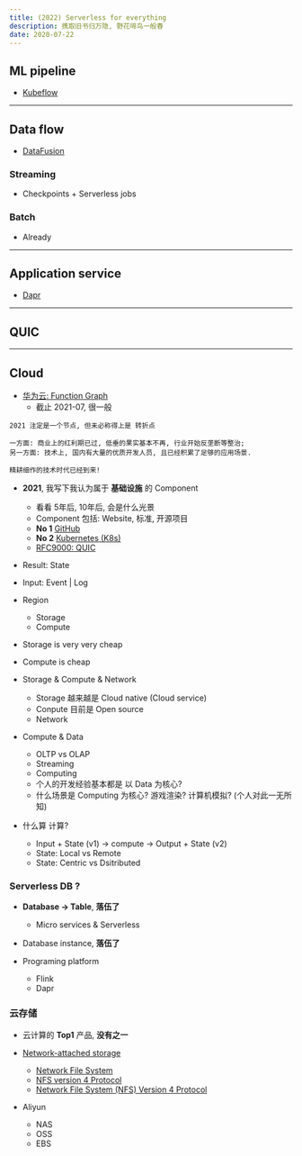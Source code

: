 ```yaml
---
title: (2022) Serverless for everything
description: 携取旧书归万隐, 野花啼鸟一般春
date: 2020-07-22
---
```


## ML pipeline

* [Kubeflow](https://github.com/kubeflow)

------------------

## Data flow

* [DataFusion](https://github.com/apache/arrow-datafusion)

### Streaming

* Checkpoints + Serverless jobs

### Batch

* Already

------------------

## Application service

* [Dapr](https://github.com/dapr/dapr)

------------------

## QUIC

------------------

## Cloud

* [华为云: Function Graph](https://support.huaweicloud.com/functiongraph/)
  - 截止 2021-07, 很一般

```
2021 注定是一个节点, 但未必称得上是 转折点

一方面: 商业上的红利期已过, 低垂的果实基本不再, 行业开始反垄断等整治;
另一方面: 技术上, 国内有大量的优质开发人员, 且已经积累了足够的应用场景.

精耕细作的技术时代已经到来!
```

* **2021**, 我写下我认为属于 **基础设施** 的 Component
  - 看看 5年后, 10年后, 会是什么光景
  - Component 包括: Website, 标准, 开源项目
  - **No 1** [GitHub](https://github.com)
  - **No 2** [Kubernetes (K8s)](https://github.com/kubernetes/kubernetes)
  - [RFC9000: QUIC](https://datatracker.ietf.org/doc/html/rfc9000)

* Result: State
* Input: Event | Log
* Region
  - Storage
  - Compute
* Storage is very very cheap
* Compute is cheap

* Storage & Compute & Network
  - Storage 越来越是 Cloud native (Cloud service)
  - Conpute 目前是 Open source
  - Network

* Compute & Data
  - OLTP vs OLAP
  - Streaming
  - Computing
  - 个人的开发经验基本都是 以 Data 为核心?
  - 什么场景是 Computing 为核心? 游戏渲染? 计算机模拟? (个人对此一无所知)

* 什么算 计算?
  - Input + State (v1) -> compute -> Output + State (v2)
  - State: Local vs Remote
  - State: Centric vs Dsitributed

### Serverless DB ?

* **Database -> Table**, **落伍了**
  - Micro services & Serverless
* Database instance, **落伍了**

* Programing platform
  - Flink
  - Dapr

### 云存储

* 云计算的 **Top1** 产品, **没有之一**

* [Network-attached storage](https://en.wikipedia.org/wiki/Network-attached_storage)
  - [Network File System](https://en.wikipedia.org/wiki/Network_File_System)
  - [NFS version 4 Protocol](https://datatracker.ietf.org/doc/html/rfc3010)
  - [Network File System (NFS) Version 4 Protocol](https://datatracker.ietf.org/doc/html/rfc7530)

* Aliyun
  - NAS
  - OSS
  - EBS
